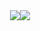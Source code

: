 <div align="center">
  <a href="https://github.com/disagreeing/">
    <img src="https://github-readme-stats.vercel.app/api?username=disagreeing&theme=radical&include_all_commits=true&show_icons=true&hide_border=true&bg_color=0d1117&count_private=true&custom_title=Stats"/><img src="https://github-readme-stats.vercel.app/api/top-langs/?username=disagreeing&layout=compact&hide_border=true&bg_color=0d1117&count_private=true"/>
  </a>
</div>
